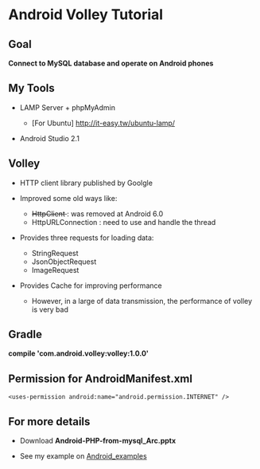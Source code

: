 # Android Volley Tutorial

## Goal

<b> Connect to MySQL database and operate on Android phones </b>

## My Tools

 * LAMP Server + phpMyAdmin
 	- [For Ubuntu] http://it-easy.tw/ubuntu-lamp/

 * Android Studio 2.1

## Volley

 * HTTP client library published by Goolgle

 * Improved some old ways like:
 	- <s> HttpClient </s> : was removed at Android 6.0
 	- HttpURLConnection : need to use and handle the thread

 * Provides three requests for loading data:
 	- StringRequest
 	- JsonObjectRequest
 	- ImageRequest

 * Provides Cache for improving performance
	- However, in a large of data transmission, the performance of volley is very bad

## Gradle

<b> compile 'com.android.volley:volley:1.0.0' </b>

## Permission for AndroidManifest.xml

`<uses-permission android:name="android.permission.INTERNET" />`

## For more details
 * Download <b> Android-PHP-from-mysql_Arc.pptx </b>

 * See my example on [Android_examples](/Android/)